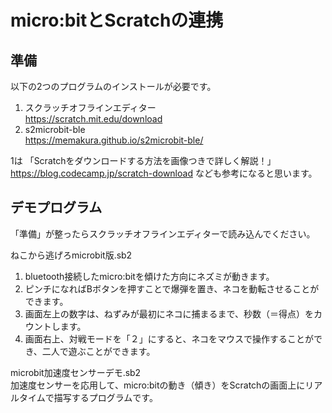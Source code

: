 # micro:bitとScratchの連携
## 準備
以下の2つのプログラムのインストールが必要です。
1. スクラッチオフラインエディター<br>
https://scratch.mit.edu/download
2. s2microbit-ble<br>
https://memakura.github.io/s2microbit-ble/

1は
「Scratchをダウンロードする方法を画像つきで詳しく解説！」
https://blog.codecamp.jp/scratch-download
なども参考になると思います。

## デモプログラム
「準備」が整ったらスクラッチオフラインエディターで読み込んでください。

ねこから逃げろmicrobit版.sb2<br>
1. bluetooth接続したmicro:bitを傾けた方向にネズミが動きます。
2. ピンチになればBボタンを押すことで爆弾を置き、ネコを動転させることができます。
3. 画面左上の数字は、ねずみが最初にネコに捕まるまで、秒数（＝得点）をカウントします。
4. 画面右上、対戦モードを「２」にすると、ネコをマウスで操作することができ、二人で遊ぶことができます。

microbit加速度センサーデモ.sb2<br>
加速度センサーを応用して、micro:bitの動き（傾き）をScratchの画面上にリアルタイムで描写するプログラムです。
